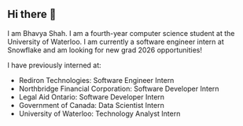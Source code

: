 ## Hi there 👋

I am Bhavya Shah. I am a fourth-year computer science student at the University of Waterloo.
I am currently a software engineer intern at Snowflake and am looking for new grad 2026 opportunities!

I have previously interned at:

- Rediron Technologies: Software Engineer Intern
- Northbridge Financial Corporation: Software Developer Intern
- Legal Aid Ontario: Software Developer Intern
- Government of Canada: Data Scientist Intern
- University of Waterloo: Technology Analyst Intern


<!--
**bhavyashah81/bhavyashah81** is a ✨ _special_ ✨ repository because its `README.md` (this file) appears on your GitHub profile.

Here are some ideas to get you started:

- 🔭 I’m currently working on ...
- 🌱 I’m currently learning ...
- 👯 I’m looking to collaborate on ...
- 🤔 I’m looking for help with ...
- 💬 Ask me about ...
- 📫 How to reach me: ...
- 😄 Pronouns: ...
- ⚡ Fun fact: ...
-->

